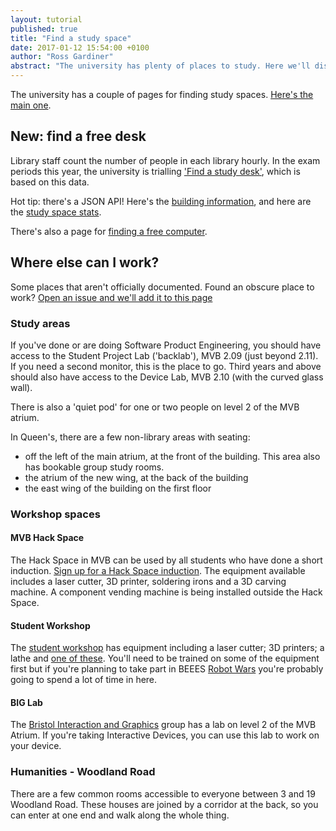 ```yaml
---
layout: tutorial
published: true
title: "Find a study space"
date: 2017-01-12 15:54:00 +0100
author: "Ross Gardiner"
abstract: "The university has plenty of places to study. Here we'll discuss how to find places to work and some of our favourite spots."
---
```

The university has a couple of pages for finding study spaces. [Here's the main one](http://www.bristol.ac.uk/students/study-spaces/).

## New: find a free desk

Library staff count the number of people in each library hourly. In the exam periods this year, the university is trialling ['Find a study desk'](https://www.bris.ac.uk/where-is-my/find/computer/table), which is based on this data.

Hot tip: there's a JSON API! Here's the [building information](https://www.bris.ac.uk/where-is-my/find/api/v1/building?extended), and here are the [study space stats](https://www.bris.ac.uk/where-is-my/find/api/v1/study-space-stats).

There's also a page for [finding a free computer](https://www.bris.ac.uk/where-is-my/find/computer/table).

## Where else can I work?

Some places that aren't officially documented. Found an obscure place to work? [Open an issue and we'll add it to this page](https://github.com/cssbristol/cssbristol.github.io/issues)

### Study areas

If you've done or are doing Software Product Engineering, you should have access to the Student Project Lab ('backlab'), MVB 2.09 (just beyond 2.11). If you need a second monitor, this is the place to go. Third years and above should also have access to the Device Lab, MVB 2.10 (with the curved glass wall).

There is also a 'quiet pod' for one or two people on level 2 of the MVB atrium.

In Queen's, there are a few non-library areas with seating:

* off the left of the main atrium, at the front of the building. This area also has bookable group study rooms.
* the atrium of the new wing, at the back of the building
* the east wing of the building on the first floor

### Workshop spaces

#### MVB Hack Space

The Hack Space in MVB can be used by all students who have done a short induction. [Sign up for a Hack Space induction](https://forms.office.com/Pages/ResponsePage.aspx?id=MH_ksn3NTkql2rGM8aQVG9uxlQ02RedJrGn7w_PBMbFUQ0lIUVc0SUpWTDAzRDRHQUdXTkNVVlJRSS4u). The equipment available includes a laser cutter, 3D printer, soldering irons and a 3D carving machine. A component vending machine is being installed outside the Hack Space.

#### Student Workshop
The [student workshop](http://www.bristol.ac.uk/engineering/facilities/student-workshop/) has equipment including a laser cutter; 3D printers; a lathe and [one of these](https://www.youtube.com/watch?v=PmvKlnhMjUw). You'll need to be trained on some of the equipment first but if you're planning to take part in BEEES [Robot Wars](http://www.beees.co.uk/events/robotwars/) you're probably going to spend a lot of time in here.

#### BIG Lab

The [Bristol Interaction and Graphics](http://www.biglab.co.uk/) group has a lab on level 2 of the MVB Atrium. If you're taking Interactive Devices, you can use this lab to work on your device.

### Humanities - Woodland Road

There are a few common rooms accessible to everyone between 3 and 19 Woodland Road. These houses are joined by a corridor at the back, so you can enter at one end and walk along the whole thing.
